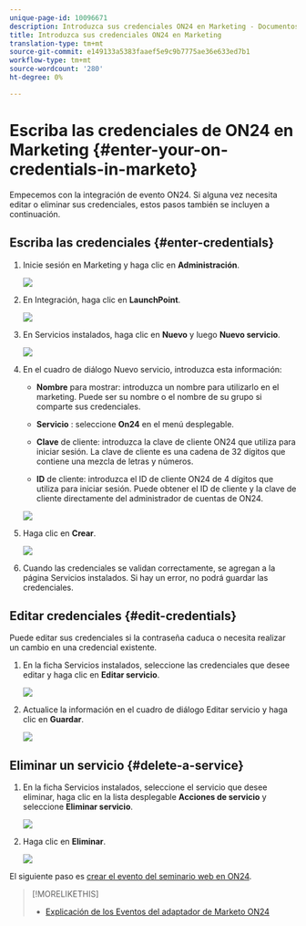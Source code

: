 ```yaml
---
unique-page-id: 10096671
description: Introduzca sus credenciales ON24 en Marketing - Documentos de marketing - Documentación del producto
title: Introduzca sus credenciales ON24 en Marketing
translation-type: tm+mt
source-git-commit: e149133a5383faaef5e9c9b7775ae36e633ed7b1
workflow-type: tm+mt
source-wordcount: '280'
ht-degree: 0%

---
```



# Escriba las credenciales de ON24 en Marketing {#enter-your-on-credentials-in-marketo}

Empecemos con la integración de evento ON24. Si alguna vez necesita editar o eliminar sus credenciales, estos pasos también se incluyen a continuación.

## Escriba las credenciales {#enter-credentials}

1. Inicie sesión en Marketing y haga clic en **Administración**.

   ![](assets/admin.png)

1. En Integración, haga clic en **LaunchPoint**.

   ![](assets/image2015-12-22-13-3a15-3a38.png)

1. En Servicios instalados, haga clic en **Nuevo** y luego **Nuevo servicio**.

   ![](assets/image2015-12-22-13-3a18-3a54.png)

1. En el cuadro de diálogo Nuevo servicio, introduzca esta información:

   * **Nombre**  para mostrar: introduzca un nombre para utilizarlo en el marketing. Puede ser su nombre o el nombre de su grupo si comparte sus credenciales.
   * **Servicio** : seleccione  **On24** en el menú desplegable.

   * **Clave**  de cliente: introduzca la clave de cliente ON24 que utiliza para iniciar sesión. La clave de cliente es una cadena de 32 dígitos que contiene una mezcla de letras y números.
   * **ID**  de cliente: introduzca el ID de cliente ON24 de 4 dígitos que utiliza para iniciar sesión. Puede obtener el ID de cliente y la clave de cliente directamente del administrador de cuentas de ON24.

   ![](assets/image2015-12-22-13-3a38-3a52.png)

1. Haga clic en **Crear**.

   ![](assets/image2015-12-22-13-3a28-3a55.png)

1. Cuando las credenciales se validan correctamente, se agregan a la página Servicios instalados. Si hay un error, no podrá guardar las credenciales.

## Editar credenciales {#edit-credentials}

Puede editar sus credenciales si la contraseña caduca o necesita realizar un cambio en una credencial existente.

1. En la ficha Servicios instalados, seleccione las credenciales que desee editar y haga clic en **Editar servicio**.

   ![](assets/six.png)

1. Actualice la información en el cuadro de diálogo Editar servicio y haga clic en **Guardar**.

   ![](assets/seven.png)

## Eliminar un servicio {#delete-a-service}

1. En la ficha Servicios instalados, seleccione el servicio que desee eliminar, haga clic en la lista desplegable **Acciones de servicio** y seleccione **Eliminar servicio**.

   ![](assets/eight.png)

1. Haga clic en **Eliminar**.

   ![](assets/nine.png)

El siguiente paso es [crear el evento del seminario web en ON24](create-your-webinar-event-in-on24.md).

>[!MORELIKETHIS]
>
>* [Explicación de los Eventos del adaptador de Marketo ON24](understanding-marketo-on24-adapter-events.md)

>



